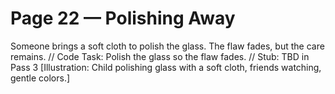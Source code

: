 # Page 22 — Polishing Away
Someone brings a soft cloth to polish the glass.
The flaw fades, but the care remains.
// Code Task: Polish the glass so the flaw fades.
// Stub: TBD in Pass 3
[Illustration: Child polishing glass with a soft cloth, friends watching, gentle colors.]
